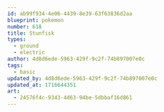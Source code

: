 ```yaml
---
id: ab99f934-4e06-4439-8e39-63f63836d2aa
blueprint: pokemon
number: 618
title: Stunfisk
types:
  - ground
  - electric
author: 4d8d6ede-5963-429f-9c2f-74b897007e0c
tags:
  - basic
updated_by: 4d8d6ede-5963-429f-9c2f-74b897007e0c
updated_at: 1716644351
art:
  - 24576f4c-9343-4d63-94be-5dbbaf16d861
---
```

